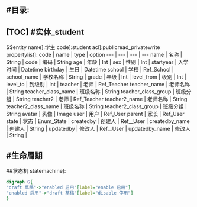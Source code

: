 #目录:
----
[TOC]
#实体_student
----
$$entity
name]:学生
code]:student
acl]:publicread_privatewrite
propertylist]:
code | name | type | option
--- | --- | --- | ---
name | 名称 | String |
code | 编码 | String
age | 年龄 | Int |
sex | 性别 | Int |
startyear | 入学时间 | Datetime
birthday | 生日 | Datetime
school | 学校 | Ref_School |
school_name | 学校名称 | String |
grade | 年级 | Int |
level_from | 级别 | Int |
level_to | 到级别 | Int |
teacher | 老师 | Ref_Teacher
teacher_name | 老师名称 | String
teacher_class_name | 班级名称 | String
teacher_class_group | 班级分组 | String
teacher2 | 老师 | Ref_Teacher
teacher2_name | 老师名称 | String
teacher2_class_name | 班级名称 | String
teacher2_class_group | 班级分组 | String
avatar | 头像 | Image
user | 用户 | Ref_User
parent | 家长 | Ref_User
state | 状态 | Enum_State |
createdby | 创建人 | Ref__User |
createdby_name | 创建人 | String | 
updatedby | 修改人 | Ref__User |
updatedby_name | 修改人 | String |  
 
 

#生命周期
----
##状态机
statemachine]:
```dot
digraph G{
"draft 草稿"->"enabled 启用"[label="enable 启用"]
"enabled 启用"->"draft 草稿"[label="disable 停用"]
}
```
